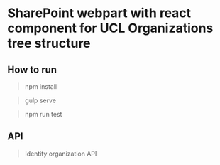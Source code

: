 # SharePoint webpart with react component for UCL Organizations tree structure

## How to run
 >npm install

 >gulp serve

 >npm run test


## API
>Identity organization API
